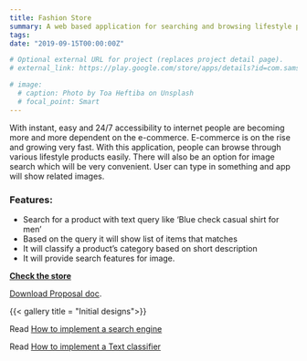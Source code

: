 ```yaml
---
title: Fashion Store
summary: A web based application for searching and browsing lifestyle products. Users can search with text and image. 
tags:
date: "2019-09-15T00:00:00Z"

# Optional external URL for project (replaces project detail page).
# external_link: https://play.google.com/store/apps/details?id=com.samsung.android.sdrawing&hl=en_US

# image:
  # caption: Photo by Toa Heftiba on Unsplash
  # focal_point: Smart
---
```


With instant, easy and 24/7 accessibility to internet people are becoming more and more dependent on the e-commerce. E-commerce is on the rise and growing very fast. With this application, people can browse through various lifestyle products easily. 
There will also be an option for image search which will be very convenient. User can type in something and app will show related images.


### Features:
- Search for a product with text query like ‘Blue check casual shirt for men’
- Based on the query it will show list of items that matches
- It will classify a product’s category based on short description
- It will provide search features for image.

**[Check the store](http://anur0narm.pythonanywhere.com/)**

[Download Proposal doc](https://docs.google.com/document/d/1ZVAFFHlCBG1l4Wd82mfjS3JDPAvexHeDbZjU5qMNQEw/edit?usp=sharing).

{{< gallery title = "Initial designs">}}

Read [How to implement a search engine](https://ashaduzzaman-rubel.netlify.com/post/tf-idf_search_implamentation/)

Read [How to implement a Text classifier](https://ashaduzzaman-rubel.netlify.com/post/naive-bayes-classifier/)
 
